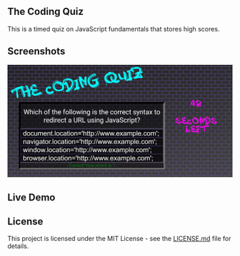 ## The Coding Quiz
This is a timed quiz on JavaScript fundamentals that stores high scores.


## Screenshots

![Screenshot of The Coding Quiz Page](image.png)

## Live Demo


## License
This project is licensed under the MIT License - see the [LICENSE.md](LICENSE.md) file for details.
